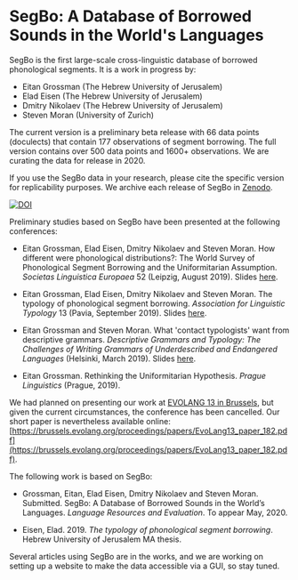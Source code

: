 # SegBo: A Database of Borrowed Sounds in the World's Languages

SegBo is the first large-scale cross-linguistic database of borrowed phonological segments. It is a work in progress by:

- Eitan Grossman (The Hebrew University of Jerusalem)
- Elad Eisen (The Hebrew University of Jerusalem)
- Dmitry Nikolaev (The Hebrew University of Jerusalem)
- Steven Moran (University of Zurich)

The current version is a preliminary beta release with 66 data points (doculects) that contain 177 observations of segment borrowing. The full version contains over 500 data points and 1600+ observations. We are curating the data for release in 2020.

If you use the SegBo data in your research, please cite the specific version for replicability purposes. We archive each release of SegBo in [Zenodo](https://doi.org/10.5281/zenodo.3633917).

[![DOI](https://zenodo.org/badge/DOI/10.5281/zenodo.3633917.svg)](https://doi.org/10.5281/zenodo.3633917)

Preliminary studies based on SegBo have been presented at the following conferences:

- Eitan Grossman, Elad Eisen, Dmitry Nikolaev and Steven Moran. How different were phonological distributions?: The World Survey of Phonological Segment Borrowing and the Uniformitarian Assumption. *Societas Linguistica Europaea* 52 (Leipzig, August 2019). Slides [here](https://www.academia.edu/40175937/How_different_were_phonological_distributions_The_typology_of_phonological_segment_borrowing_and_the_Uniformitarian_Assumption).

- Eitan Grossman, Elad Eisen, Dmitry Nikolaev and Steven Moran. The typology of phonological segment borrowing. *Association for Linguistic Typology* 13 (Pavia, September 2019). Slides [here](https://www.academia.edu/41805315/The_typology_of_phonological_segment_borrowing).

- Eitan Grossman and Steven Moran. What 'contact typologists' want from descriptive grammars. *Descriptive Grammars and Typology: The Challenges of Writing Grammars of Underdescribed and Endangered Languages* (Helsinki, March 2019). Slides [here](https://www.academia.edu/41805773/What_contact_typologists_want_from_grammatical_descriptions).

- Eitan Grossman. Rethinking the Uniformitarian Hypothesis. *Prague Linguistics* (Prague, 2019).

We had planned on presenting our work at [EVOLANG 13 in Brussels](https://brussels.evolang.org), but given the current circumstances, the conference has been cancelled. Our short paper is nevertheless available online: [https://brussels.evolang.org/proceedings/papers/EvoLang13_paper_182.pdf](https://brussels.evolang.org/proceedings/papers/EvoLang13_paper_182.pdf).

The following work is based on SegBo:

- Grossman, Eitan, Elad Eisen, Dmitry Nikolaev and Steven Moran. Submitted. SegBo: A Database of Borrowed Sounds in the World’s Languages. *Language Resources and Evaluation*. To appear May, 2020.

- Eisen, Elad. 2019. *The typology of phonological segment borrowing*. Hebrew University of Jerusalem MA thesis.  

Several articles using SegBo are in the works, and we are working on setting up a website to make the data accessible via a GUI, so stay tuned.
